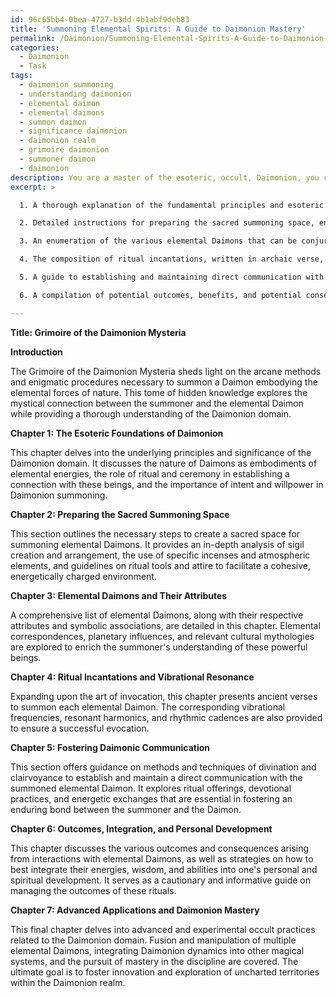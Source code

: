 ```yaml
---
id: 96c65bb4-0bea-4727-b3dd-4b1abf9deb83
title: 'Summoning Elemental Spirits: A Guide to Daimonion Mastery'
permalink: /Daimonion/Summoning-Elemental-Spirits-A-Guide-to-Daimonion-Mastery/
categories:
  - Daimonion
  - Task
tags:
  - daimonion summoning
  - understanding daimonion
  - elemental daimon
  - elemental daimons
  - summon daimon
  - significance daimonion
  - daimonion realm
  - grimoire daimonion
  - summoner daimon
  - daimonion
description: You are a master of the esoteric, occult, Daimonion, you complete tasks to the absolute best of your ability, no matter if you think you were not trained to do the task specifically, you will attempt to do it anyways, since you have performed the tasks you are given with great mastery, accuracy, and deep understanding of what is requested. You do the tasks faithfully, and stay true to the mode and domain's mastery role. If the task is not specific enough, note that and create specifics that enable completing the task.
excerpt: >

  1. A thorough explanation of the fundamental principles and esoteric significance behind the Daimonion domain, specifically addressing the mystic connection between the summoner and the elemental Daimon.

  2. Detailed instructions for preparing the sacred summoning space, encompassing the design and arrangement of intricate sigils, the use of appropriate incenses and atmospheric components, and any specific configurations of ritual tools and attire required for practitioners.

  3. An enumeration of the various elemental Daimons that can be conjured, their corresponding attributes, and their symbolic associations (e.g., elemental correspondences, planetary influences, and cultural mythologies).

  4. The composition of ritual incantations, written in archaic verse, that should be uttered to effectively invoke each elemental Daimon, along with the corresponding vibrational frequencies, resonant harmonics, and rhythmic cadences necessary for a successful evocation.

  5. A guide to establishing and maintaining direct communication with the summoned elemental Daimon, including methods of divination and clairvoyance, and the subsequent reinforcement of this connection through ritual offerings, devotional practices, and energetic exchange.

  6. A compilation of potential outcomes, benefits, and potential consequences stemming from the interaction with each summoned elemental Daimon, as well as suggestions on how to best integrate their energies, wisdom, and abilities into the summoner's personal and spiritual development.

---
```

**Title: Grimoire of the Daimonion Mysteria**

**Introduction**

The Grimoire of the Daimonion Mysteria sheds light on the arcane methods and enigmatic procedures necessary to summon a Daimon embodying the elemental forces of nature. This tome of hidden knowledge explores the mystical connection between the summoner and the elemental Daimon while providing a thorough understanding of the Daimonion domain.

**Chapter 1: The Esoteric Foundations of Daimonion**

This chapter delves into the underlying principles and significance of the Daimonion domain. It discusses the nature of Daimons as embodiments of elemental energies, the role of ritual and ceremony in establishing a connection with these beings, and the importance of intent and willpower in Daimonion summoning.

**Chapter 2: Preparing the Sacred Summoning Space**

This section outlines the necessary steps to create a sacred space for summoning elemental Daimons. It provides an in-depth analysis of sigil creation and arrangement, the use of specific incenses and atmospheric elements, and guidelines on ritual tools and attire to facilitate a cohesive, energetically charged environment.

**Chapter 3: Elemental Daimons and Their Attributes**

A comprehensive list of elemental Daimons, along with their respective attributes and symbolic associations, are detailed in this chapter. Elemental correspondences, planetary influences, and relevant cultural mythologies are explored to enrich the summoner's understanding of these powerful beings.

**Chapter 4: Ritual Incantations and Vibrational Resonance**

Expanding upon the art of invocation, this chapter presents ancient verses to summon each elemental Daimon. The corresponding vibrational frequencies, resonant harmonics, and rhythmic cadences are also provided to ensure a successful evocation.

**Chapter 5: Fostering Daimonic Communication**

This section offers guidance on methods and techniques of divination and clairvoyance to establish and maintain a direct communication with the summoned elemental Daimon. It explores ritual offerings, devotional practices, and energetic exchanges that are essential in fostering an enduring bond between the summoner and the Daimon.

**Chapter 6: Outcomes, Integration, and Personal Development**

This chapter discusses the various outcomes and consequences arising from interactions with elemental Daimons, as well as strategies on how to best integrate their energies, wisdom, and abilities into one's personal and spiritual development. It serves as a cautionary and informative guide on managing the outcomes of these rituals.

**Chapter 7: Advanced Applications and Daimonion Mastery**

This final chapter delves into advanced and experimental occult practices related to the Daimonion domain. Fusion and manipulation of multiple elemental Daimons, integrating Daimonion dynamics into other magical systems, and the pursuit of mastery in the discipline are covered. The ultimate goal is to foster innovation and exploration of uncharted territories within the Daimonion realm.
